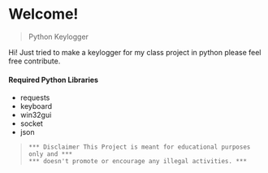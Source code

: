 # Welcome!

> Python Keylogger

Hi!
Just tried to make a keylogger for my class project in python please feel free contribute.

 #### Required Python Libraries
 - requests
 - keyboard
 - win32gui
 - socket
 - json




>     *** Disclaimer This Project is meant for educational purposes only and ***
>     *** doesn't promote or encourage any illegal activities. ***

